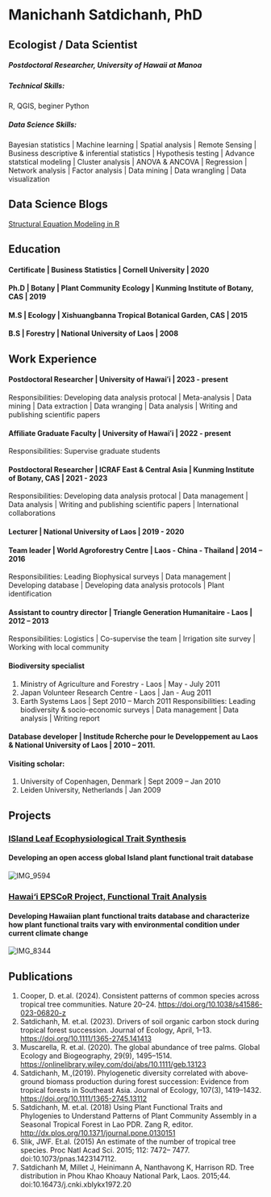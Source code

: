 # Manichanh Satdichanh, PhD
## Ecologist / Data Scientist

##### Postdoctoral Researcher, University of Hawaii at Manoa

##### Technical Skills: 
R, QGIS, beginer Python

##### Data Science Skills: 
Bayesian statistics | Machine learning | Spatial analysis | Remote Sensing | Business descriptive & inferential statistics | Hypothesis testing | Advance statstical modeling | Cluster analysis | ANOVA & ANCOVA | Regression | Network analysis | Factor analysis | Data mining | Data wrangling | Data visualization 

## Data Science Blogs
[Structural Equation Modeling in R](https://rpubs.com/satdichanhRmarkdown/1142135)

## Education


#### Certificate | Business Statistics | Cornell University | 2020
#### Ph.D | Botany | Plant Community Ecology | Kunming Institute of Botany, CAS | 2019
#### M.S | Ecology | Xishuangbanna Tropical Botanical Garden, CAS | 2015
#### B.S | Forestry | National University of Laos | 2008


## Work Experience


#### Postdoctoral Researcher | University of Hawaiʻi | 2023 - present
Responsibilities: Developing data analysis protocal | Meta-analysis | Data mining | Data extraction | Data wranging | Data analysis | Writing and publishing scientific papers

#### Affiliate Graduate Faculty | University of Hawaiʻi | 2022 - present
Responsibilities: Supervise graduate students
  
#### Postdoctoral Researcher | ICRAF East & Central Asia | Kunming Institute of Botany, CAS | 2021 - 2023
Responsibilities: Developing data analysis protocal | Data management | Data analysis | Writing and publishing scientific papers | International collaborations

#### Lecturer | National University of Laos | 2019 - 2020

#### Team leader | World Agroforestry Centre | Laos - China - Thailand | 2014 – 2016
Responsibilities: Leading Biophysical surveys | Data management | Developing database | Developing data analysis protocols | Plant identification

#### Assistant to country director | Triangle Generation Humanitaire - Laos | 2012 – 2013
Responsibilities: Logistics | Co-supervise the team | Irrigation site survey | Working with local community

#### Biodiversity specialist 
1. Ministry of Agriculture and Forestry - Laos | May - July 2011
2. Japan Volunteer Research Centre - Laos | Jan - Aug 2011
3. Earth Systems Laos | Sept 2010 – March 2011
Responsibilities: Leading biodiversity & socio-economic surveys | Data management | Data analysis | Writing report

#### Database developer | Institude Rcherche pour le Developpement au Laos & National University of Laos | 2010 – 2011. 

#### Visiting scholar:
1. University of Copenhagen, Denmark | Sept 2009 – Jan 2010
2. Leiden University, Netherlands | Jan 2009


## Projects


### [ISland Leaf Ecophysiological Trait Synthesis](https://www.fondationbiodiversite.fr/en/the-frb-in-action/programs-and-projects/le-cesab/islets/)

#### Developing an open access global Island plant functional trait database
![IMG_9594](https://github.com/satdichanh/datascience-portfolio.org/assets/50197613/cce102c3-9340-43df-99b5-60a06611fbda)



### [Hawai‘i EPSCoR Project, Functional Trait Analysis](https://hawaii.edu/epscor/functional-trait-analysis/)


#### Developing Hawaiian plant functional traits database and characterize how plant functional traits vary with environmental condition under current climate change

![IMG_8344](https://github.com/satdichanh/datascience-portfolio.org/assets/50197613/ca2a67f5-6654-4838-bafb-122df753cd2a)


## Publications
1.	Cooper, D. et.al. (2024). Consistent patterns of common species across tropical tree communities. Nature 20–24. https://doi.org/10.1038/s41586-023-06820-z
2.	Satdichanh, M. et.al. (2023). Drivers of soil organic carbon stock during tropical forest succession. Journal of Ecology, April, 1–13. https://doi.org/10.1111/1365-2745.141413
3.	Muscarella, R. et.al. (2020). The global abundance of tree palms. Global Ecology and Biogeography, 29(9), 1495–1514. https://onlinelibrary.wiley.com/doi/abs/10.1111/geb.13123
4.	Satdichanh, M.,(2019). Phylogenetic diversity correlated with above‐ground biomass production during forest succession: Evidence from tropical forests in Southeast Asia. Journal of Ecology, 107(3), 1419–1432. https://doi.org/10.1111/1365-2745.13112
5.	Satdichanh, M. et.al. (2018) Using Plant Functional Traits and Phylogenies to Understand Patterns of Plant Community Assembly in a Seasonal Tropical Forest in Lao PDR. Zang R, editor. http://dx.plos.org/10.1371/journal.pone.0130151
6.	Slik, JWF. Et.al. (2015) An estimate of the number of tropical tree species. Proc Natl Acad Sci. 2015; 112: 7472– 7477. doi:10.1073/pnas.1423147112.
7.	Satdichanh M, Millet J, Heinimann A, Nanthavong K, Harrison RD. Tree distribution in Phou Khao Khoauy National Park, Laos. 2015;44. doi:10.16473/j.cnki.xblykx1972.20

